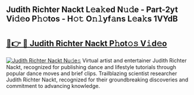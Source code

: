 ## Judith Richter Nackt L𝚎a𝚔ed N𝚞𝚍e - Part-2yt Vi𝚍𝚎o P𝚑𝚘tos - H𝚘𝚝 O𝚗𝚕yf𝚊ns L𝚎a𝚔s 1VYdB

# <h2><a href="http://kf76gl.oniu.top/?m=Judith+Richter+Nackt">🔗👉 🔴 Judith Richter Nackt P𝚑ot𝚘𝚜 V𝚒d𝚎o</a></h2>

[![Judith Richter Nackt Nu𝚍e𝚜](https://i.imgur.com/0qMVB7G.gif)](http://kf76gl.oniu.top/?m=Judith+Richter+Nackt)
Virtual artist and entertainer Judith Richter Nackt, recognized for publishing dance and lifestyle tutorials through popular dance moves and brief clips. Trailblazing scientist researcher Judith Richter Nackt, recognized for their groundbreaking discoveries and commitment to advancing knowledge.  
